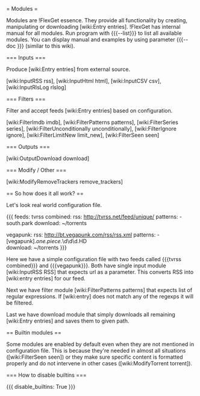 = Modules =

Modules are !FlexGet essence. They provide all functionality by creating, manipulating or downloading [wiki:Entry entries]. !FlexGet has internal manual for all modules. Run program with {{{--list}}} to list all available modules. You can display manual and examples by using parameter {{{--doc <module>}}} (similar to this wiki).

=== Inputs ===

Produce [wiki:Entry entries] from external source.

[wiki:InputRSS rss], [wiki:InputHtml html], [wiki:InputCSV csv], [wiki:InputRlsLog rlslog]

=== Filters ===

Filter and accept feeds [wiki:Entry entries] based on configuration.

[wiki:FilterImdb imdb], [wiki:FilterPatterns patterns], [wiki:FilterSeries series], [wiki:FilterUnconditionally unconditionally], [wiki:FilterIgnore ignore], [wiki:FilterLimitNew limit_new], [wiki:FilterSeen seen]

=== Outputs ===

[wiki:OutputDownload download]

=== Modify / Other ===

[wiki:ModifyRemoveTrackers remove_trackers]

== So how does it all work? ==

Let's look real world configuration file.

{{{
feeds:
  tvrss combined:
    rss: http://tvrss.net/feed/unique/
    patterns:
      - south.park
    download: ~/torrents

  vegapunk:
    rss: http://bt.vegapunk.com/rss/rss.xml
    patterns:
      - \[vegapunk\].*one.piece.*\d\d\d.HD  
    download: ~/torrents
}}}

Here we have a simple configuration file with two feeds called {{{tvrss combined}}}
and {{{vegapunk}}}. Both have single input module [wiki:InputRSS RSS] that expects url as a parameter.
This converts RSS into [wiki:entry entries] for our feed. 

Next we have filter module [wiki:FilterPatterns patterns]
that expects list of regular expressions. If [wiki:entry] does not match any of the regexps it will be filtered.

Last we have download module that simply downloads all remaining [wiki:Entry entries] and saves them to given path.

== Builtin modules ==

Some modules are enabled by default even when they are not mentioned in configuration file. This is because they're
needed in almost all situations ([wiki:FilterSeen seen]) or they make sure specific content is formatted 
properly and do not intervene in other cases ([wiki:ModifyTorrent torrent]).

=== How to disable builtins ===

{{{
disable_builtins: True
}}}